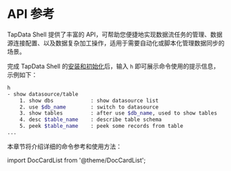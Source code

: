 # API 参考

TapData Shell 提供了丰富的 API，可帮助您便捷地实现数据流任务的管理、数据源连接配置、以及数据复杂加工操作，适用于需要自动化或脚本化管理数据同步的场景。

完成 TapData Shell 的[安装和初始化](../quick-start.md)后，输入 `h` 即可展示命令使用的提示信息，示例如下：

```bash
h
- show datasource/table               
    1. show dbs            : show datasource list
    2. use $db_name        : switch to datasource
    3. show tables         : after use $db_name, used to show tables
    4. desc $table_name    : describe table schema                  
    5. peek $table_name    : peek some records from table  
...
```

本章节将介绍详细的命令参考和使用方法：

import DocCardList from '@theme/DocCardList';

<DocCardList />